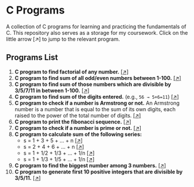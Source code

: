 # C Programs

A collection of C programs for learning and practicing the fundamentals of C. This repository also serves as a storage for my coursework. Click on the little arrow [↗] to jump to the relevant program.

## **Programs List**
1. **C program to find factorial of any number.** [[↗]](programs/factorial.c)  
2. **C program to find sum of all odd/even numbers between 1-100.** [[↗]](programs/sum_oddeven.c)  
3. **C program to find sum of those numbers which are divisible by 3/5/7/11 in between 1-100.** [[↗]](programs/sum_divisibleby_3_5_7_11.c)  
4. **C program to find sum of the digits entered.** (e.g., `56 → 5+6=11`) [[↗]](programs/sum_digits.c)
5. **C program to check if a number is Armstrong or not.** An Armstrong number is a number that is equal to the sum of its own digits, each raised to the power of the total number of digits. [[↗]](programs/armstrong.c)
6. **C program to print the fibonacci sequence.** [[↗]](programs/fibonacci.c)
7. **C program to check if a number is prime or not.** [[↗]](programs/prime.c)
8. **C program to calculate sum of the following series:** 
   - s = 1 + 3 + 5 + ... + n [[↗]](programs/sum_series1.c)
   - s = 2 + 4 + 6 + ... + n [[↗]](programs/sum_series2.c)
   - s = 1 + 1/2 + 1/3 + ... + 1/n [[↗]](programs/sum_series3.c)  
   - s = 1 + 1/3 + 1/5 + ... + 1/n [[↗]](programs/sum_series4.c)
9. **C program to find the biggest number among 3 numbers.** [[↗]](programs/biggestnumber.c)
10. **C program to generate first 10 positive integers that are divisible by 3/5/11.** [[↗]](programs/generate10integers.c)
